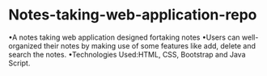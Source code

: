 # Notes-taking-web-application-repo
•A notes taking web application designed fortaking notes
•Users can well-organized their notes by making use of some features
like add, delete and search the notes.
•Technologies Used:HTML, CSS, Bootstrap and Java Script.
